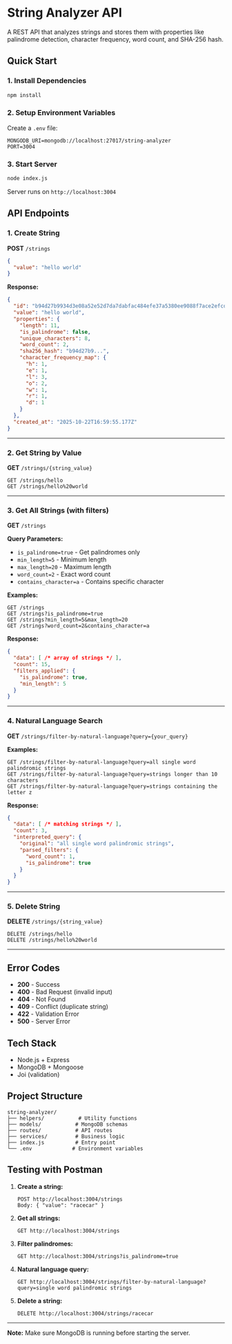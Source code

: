 # String Analyzer API

A REST API that analyzes strings and stores them with properties like palindrome detection, character frequency, word count, and SHA-256 hash.

## Quick Start

### 1. Install Dependencies
```bash
npm install
```

### 2. Setup Environment Variables
Create a `.env` file:
```env
MONGODB_URI=mongodb://localhost:27017/string-analyzer
PORT=3004
```

### 3. Start Server
```bash
node index.js
```

Server runs on `http://localhost:3004`

## API Endpoints

### 1. Create String
**POST** `/strings`

```json
{
  "value": "hello world"
}
```

**Response:**
```json
{
  "id": "b94d27b9934d3e08a52e52d7da7dabfac484efe37a5380ee9088f7ace2efcde9",
  "value": "hello world",
  "properties": {
    "length": 11,
    "is_palindrome": false,
    "unique_characters": 8,
    "word_count": 2,
    "sha256_hash": "b94d27b9...",
    "character_frequency_map": {
      "h": 1,
      "e": 1,
      "l": 3,
      "o": 2,
      "w": 1,
      "r": 1,
      "d": 1
    }
  },
  "created_at": "2025-10-22T16:59:55.177Z"
}
```

---

### 2. Get String by Value
**GET** `/strings/{string_value}`

```
GET /strings/hello
GET /strings/hello%20world
```

---

### 3. Get All Strings (with filters)
**GET** `/strings`

**Query Parameters:**
- `is_palindrome=true` - Get palindromes only
- `min_length=5` - Minimum length
- `max_length=20` - Maximum length
- `word_count=2` - Exact word count
- `contains_character=a` - Contains specific character

**Examples:**
```
GET /strings
GET /strings?is_palindrome=true
GET /strings?min_length=5&max_length=20
GET /strings?word_count=2&contains_character=a
```

**Response:**
```json
{
  "data": [ /* array of strings */ ],
  "count": 15,
  "filters_applied": {
    "is_palindrome": true,
    "min_length": 5
  }
}
```

---

### 4. Natural Language Search
**GET** `/strings/filter-by-natural-language?query={your_query}`

**Examples:**
```
GET /strings/filter-by-natural-language?query=all single word palindromic strings
GET /strings/filter-by-natural-language?query=strings longer than 10 characters
GET /strings/filter-by-natural-language?query=strings containing the letter z
```

**Response:**
```json
{
  "data": [ /* matching strings */ ],
  "count": 3,
  "interpreted_query": {
    "original": "all single word palindromic strings",
    "parsed_filters": {
      "word_count": 1,
      "is_palindrome": true
    }
  }
}
```

---

### 5. Delete String
**DELETE** `/strings/{string_value}`

```
DELETE /strings/hello
DELETE /strings/hello%20world
```

---

## Error Codes

- **200** - Success
- **400** - Bad Request (invalid input)
- **404** - Not Found
- **409** - Conflict (duplicate string)
- **422** - Validation Error
- **500** - Server Error

## Tech Stack

- Node.js + Express
- MongoDB + Mongoose
- Joi (validation)

## Project Structure

```
string-analyzer/
├── helpers/           # Utility functions
├── models/           # MongoDB schemas
├── routes/           # API routes
├── services/         # Business logic
├── index.js          # Entry point
└── .env             # Environment variables
```

## Testing with Postman

1. **Create a string:**
   ```
   POST http://localhost:3004/strings
   Body: { "value": "racecar" }
   ```

2. **Get all strings:**
   ```
   GET http://localhost:3004/strings
   ```

3. **Filter palindromes:**
   ```
   GET http://localhost:3004/strings?is_palindrome=true
   ```

4. **Natural language query:**
   ```
   GET http://localhost:3004/strings/filter-by-natural-language?query=single word palindromic strings
   ```

5. **Delete a string:**
   ```
   DELETE http://localhost:3004/strings/racecar
   ```

---

**Note:** Make sure MongoDB is running before starting the server.
